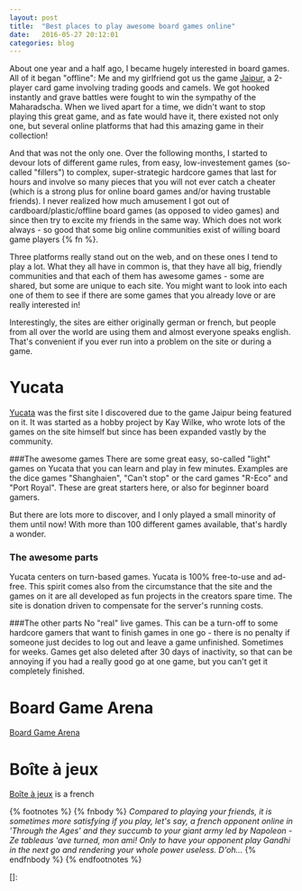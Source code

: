 ```yaml
---
layout: post
title:  "Best places to play awesome board games online"
date:   2016-05-27 20:12:01
categories: blog
---
```


About one year and a half ago, I became hugely interested in board games. All of it began "offline": Me and my girlfriend got us the game [Jaipur][jaipur], a 2-player card game involving trading goods and camels. We got hooked instantly and grave battles were fought to win the sympathy of the Maharadscha. When we lived apart for a time, we didn't want to stop playing this great game, and as fate would have it, there existed not only one, but several online platforms that had this amazing game in their collection!

And that was not the only one. Over the following months, I started to devour lots of different game rules, from easy, low-investement games (so-called "fillers") to complex, super-strategic hardcore games that last for hours and involve so many pieces that you will not ever catch a cheater (which is a strong plus for online board games and/or having trustable friends). I never realized how much amusement I got out of cardboard/plastic/offline board games (as opposed to video games) and since then try to excite my friends in the same way. Which does not work always - so good that some big online communities exist of willing board game players {% fn %}.

Three platforms really stand out on the web, and on these ones I tend to play a lot. What they all have in common is, that they have all big, friendly communities and that each of them has awesome games - some are shared, but some are unique to each site. You might want to look into each one of them to see if there are some games that you already love or are really interested in!

Interestingly, the sites are either originally german or french, but people from all over the world are using them and almost everyone speaks english. That's convenient if you ever run into a problem on the site or during a game.

# Yucata
[Yucata][yucata] was the first site I discovered due to the game Jaipur being featured on it. It was started as a hobby project by Kay Wilke, who wrote lots of the games on the site himself but since has been expanded vastly by the community.

###The awesome games
There are some great easy, so-called "light" games on Yucata that you can learn and play in few minutes. Examples are the dice games "Shanghaien", "Can't stop" or the card games "R-Eco" and "Port Royal". These are great starters here, or also for beginner board gamers. 


But there are lots more to discover, and I only played a small minority of them until now! With more than 100 different games available, that's hardly a wonder.










### The awesome parts
Yucata centers on turn-based games. 
Yucata is 100% free-to-use and ad-free. This spirit comes also from the circumstance that the site and the games on it are all developed as fun projects in the creators spare time. The site is donation driven to compensate for the server's running costs. 

###The other parts
No "real" live games. This can be a turn-off to some hardcore gamers that want to finish games in one go - there is no penalty if someone just decides to log out and leave a game unfinished. Sometimes for weeks. Games get also deleted after 30 days of inactivity, so that can be annoying if you had a really good go at one game, but you can't get it completely finished.



# Board Game Arena
[Board Game Arena][bga]


# Boîte à jeux 
[Boîte à jeux][baj] is a french 


{% footnotes %}
   {% fnbody %}
      <i>Compared to playing your friends, it is sometimes more satisfying if you play, let's say, a french opponent online in 'Through the Ages' and they succumb to your giant army led by Napoleon - Ze tableaus 'ave turned, mon ami! Only to have your opponent play Gandhi in the next go and rendering your whole power useless. D'oh...</i>
   {% endfnbody %}
{% endfootnotes %}


[jaipur]:      http://www.gameworks.ch/2010/index.php?m=6
[baj]: http://boiteajeux.net/
[yucata]: http://yucata.de
[bga]: http://boardgamearena.com/
[]:

[jekyll-gh]:   https://github.com/jekyll/jekyll
[jekyll-help]: https://github.com/jekyll/jekyll-help
